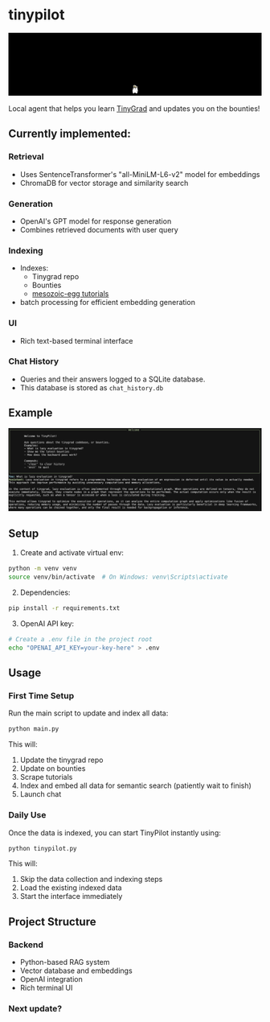 # tinypilot
![TinyPilot Main Interface](assets/main-tinypilot.png)

Local agent that helps you learn [TinyGrad](https://github.com/tinygrad/tinygrad) and updates you on the bounties!

## Currently implemented:

### Retrieval
- Uses SentenceTransformer's "all-MiniLM-L6-v2" model for embeddings
- ChromaDB for vector storage and similarity search

### Generation 
- OpenAI's GPT model for response generation
- Combines retrieved documents with user query

### Indexing
- Indexes:
  - Tinygrad repo
  - Bounties
  - [mesozoic-egg tutorials](https://github.com/mesozoic-egg/tinygrad-notes)
- batch processing for efficient embedding generation

### UI
- Rich text-based terminal interface

### Chat History
- Queries and their answers logged to a SQLite database.
- This database is stored as `chat_history.db`

## Example

![TinyPilot Usage](assets/usage-tinypilot.png)

## Setup

1. Create and activate virtual env:
```bash
python -m venv venv
source venv/bin/activate  # On Windows: venv\Scripts\activate
```

2. Dependencies:
```bash
pip install -r requirements.txt
```

3. OpenAI API key:
```bash
# Create a .env file in the project root
echo "OPENAI_API_KEY=your-key-here" > .env
```

## Usage

### First Time Setup
Run the main script to update and index all data:
```bash
python main.py
```

This will:
1. Update the tinygrad repo
2. Update on bounties
3. Scrape tutorials
4. Index and embed all data for semantic search (patiently wait to finish)
5. Launch chat

### Daily Use
Once the data is indexed, you can start TinyPilot instantly using:
```bash
python tinypilot.py
```

This will:
1. Skip the data collection and indexing steps
2. Load the existing indexed data
3. Start the interface immediately

## Project Structure

### Backend
- Python-based RAG system
- Vector database and embeddings
- OpenAI integration
- Rich terminal UI

### Next update?


